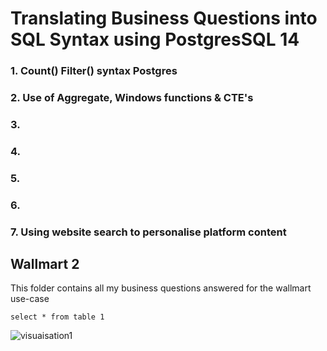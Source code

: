# Translating Business Questions into SQL Syntax using PostgresSQL 14

### 1. Count() Filter() syntax Postgres
### 2. Use of Aggregate, Windows functions & CTE's
### 3.
### 4.
### 5.
### 6.
### 7. Using website search to personalise platform content



<h2> Wallmart 2</h2>

This folder contains all my business questions answered for the wallmart use-case 

```
select * from table 1
```
![visuaisation1]()

